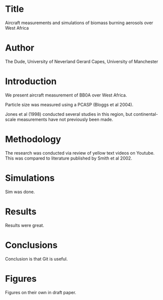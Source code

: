 # Title
Aircraft measurements and simulations of biomass burning aerosols over West Africa

# Author
The Dude, University of Neverland
Gerard Capes, University of Manchester

# Introduction
We present aircraft measurement of BB0A over West Africa.

Particle size was measured using a PCASP (Bloggs et al 2004).

Jones et al (1998) conducted several studies in this region, 
but continental-scale measurements have not previously been made.

# Methodology
The research was conducted via review of yellow text videos on Youtube. This was compared to
literature published by Smith et al 2002.

# Simulations
Sim was done.

# Results
Results were great.

# Conclusions
Conclusion is that Git is useful.

# Figures
Figures on their own in draft paper.